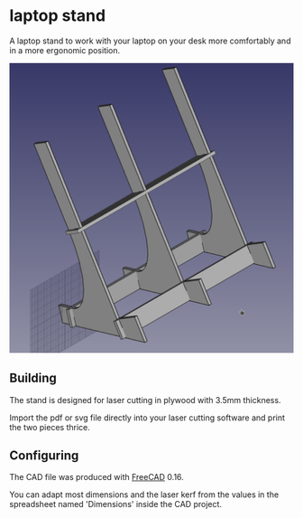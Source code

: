 # laptop stand

A laptop stand to work with your laptop on your desk more comfortably and in a
more ergonomic position.

![laptop stand rendering](image_cad.png)

## Building

The stand is designed for laser cutting in plywood with 3.5mm thickness.

Import the pdf or svg file directly into your laser cutting software and print 
the two pieces thrice.

## Configuring

The CAD file was produced with [FreeCAD](http://www.freecadweb.org) 0.16.

You can adapt most dimensions and the laser kerf from the values in the
spreadsheet named 'Dimensions' inside the CAD project.
